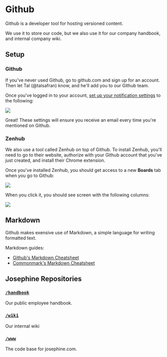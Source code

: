 # Github

Github is a developer tool for hosting versioned content.

We use it to store our code, but we also use it for our company handbook, and internal company wiki.

## Setup

### Github

If you've never used Github, go to github.com and sign up for an account. Then let Tal (@talsafran) know, and he'll add you to our Github team.

Once you've logged in to your account, [set up your notification settings](https://github.com/settings/notifications) to the following:

![](https://dl.dropboxusercontent.com/spa/gcrmzi51hzw4tnm/1mv5a4cz.png)

Great! These settings will ensure you receive an email every time you're mentioned on Github.

### Zenhub

We also use a tool called Zenhub on top of Github. To install Zenhub, you'll need to go to their website, authorize with your Github account that you've just created, and install their Chrome extension.

Once you've installed Zenhub, you should get access to a new **Boards** tab when you go to Github:

![](https://dl.dropboxusercontent.com/spa/gcrmzi51hzw4tnm/k-dcyd4_.png)

When you click it, you should see screen with the following columns:

![](https://dl.dropboxusercontent.com/spa/gcrmzi51hzw4tnm/y44o78ta.png)


## Markdown

Github makes exensive use of Markdown, a simple language for writing formatted text.

Markdown guides:

+ [Github's Markdown Cheatsheet](https://github.com/adam-p/markdown-here/wiki/Markdown-Cheatsheet)
+ [Commonmark's Markdown Cheatsheet](http://commonmark.org/help/)

## Josephine Repositories

### [`/handbook`](http://github.com/josephine/handbook)

Our public employee handbook.


### [`/wiki`](http://github.com/josephine/wiki)
Our internal wiki


### [`/www`](http://github.com/josephine/www)

The code base for josephine.com.
